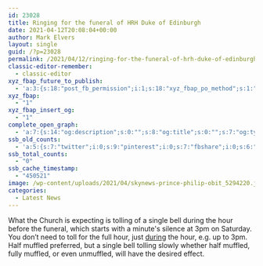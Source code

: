 ```yaml
---
id: 23028
title: Ringing for the funeral of HRH Duke of Edinburgh
date: 2021-04-12T20:08:04+00:00
author: Mark Elvers
layout: single
guid: /?p=23028
permalink: /2021/04/12/ringing-for-the-funeral-of-hrh-duke-of-edinburgh/
classic-editor-remember:
  - classic-editor
xyz_fbap_future_to_publish:
  - 'a:3:{s:18:"post_fb_permission";i:1;s:18:"xyz_fbap_po_method";s:1:"2";s:16:"xyz_fbap_message";s:62:"News item added to the CCCBR website: {POST_TITLE} {PERMALINK}";}'
xyz_fbap:
  - "1"
xyz_fbap_insert_og:
  - "1"
complete_open_graph:
  - 'a:7:{s:14:"og:description";s:0:"";s:8:"og:title";s:0:"";s:7:"og:type";s:0:"";s:12:"twitter:card";s:7:"summary";s:15:"twitter:creator";s:0:"";s:19:"twitter:description";s:0:"";s:8:"og:image";s:0:"";}'
ssb_old_counts:
  - 'a:5:{s:7:"twitter";i:0;s:9:"pinterest";i:0;s:7:"fbshare";i:0;s:6:"reddit";i:0;s:6:"tumblr";N;}'
ssb_total_counts:
  - "0"
ssb_cache_timestamp:
  - "450521"
image: /wp-content/uploads/2021/04/skynews-prince-philip-obit_5294220.jpg
categories:
  - Latest News
---
```

What the Church is expecting is tolling of a single bell during the hour before the funeral, which starts with a minute&apos;s silence at 3pm on Saturday. You don’t need to toll for the full hour, just <u>during</u> the hour, e.g. up to 3pm. Half muffled preferred, but a single bell tolling slowly whether half muffled, fully muffled, or even unmuffled, will have the desired effect.
